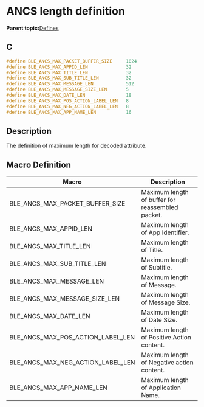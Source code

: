 # ANCS length definition

**Parent topic:**[Defines](GUID-FA186D8B-2D1E-448A-B617-68765880B0A0.md)

## C

```c
#define BLE_ANCS_MAX_PACKET_BUFFER_SIZE     1024
#define BLE_ANCS_MAX_APPID_LEN              32
#define BLE_ANCS_MAX_TITLE_LEN              32
#define BLE_ANCS_MAX_SUB_TITLE_LEN          32
#define BLE_ANCS_MAX_MESSAGE_LEN            512
#define BLE_ANCS_MAX_MESSAGE_SIZE_LEN       5
#define BLE_ANCS_MAX_DATE_LEN               18
#define BLE_ANCS_MAX_POS_ACTION_LABEL_LEN   8
#define BLE_ANCS_MAX_NEG_ACTION_LABEL_LEN   8
#define BLE_ANCS_MAX_APP_NAME_LEN           16
```

## Description

The definition of maximum length for decoded attribute.

## Macro Definition

|Macro|Description|
|-----|-----------|
|BLE\_ANCS\_MAX\_PACKET\_BUFFER\_SIZE|Maximum length of buffer for reassembled packet.|
|BLE\_ANCS\_MAX\_APPID\_LEN|Maximum length of App Identifier.|
|BLE\_ANCS\_MAX\_TITLE\_LEN|Maximum length of Title.|
|BLE\_ANCS\_MAX\_SUB\_TITLE\_LEN|Maximum length of Subtitle.|
|BLE\_ANCS\_MAX\_MESSAGE\_LEN|Maximum length of Message.|
|BLE\_ANCS\_MAX\_MESSAGE\_SIZE\_LEN|Maximum length of Message Size.|
|BLE\_ANCS\_MAX\_DATE\_LEN|Maximum length of Date Size.|
|BLE\_ANCS\_MAX\_POS\_ACTION\_LABEL\_LEN|Maximum length of Positive Action content.|
|BLE\_ANCS\_MAX\_NEG\_ACTION\_LABEL\_LEN|Maximum length of Negative action content.|
|BLE\_ANCS\_MAX\_APP\_NAME\_LEN|Maximum length of Application Name.|

